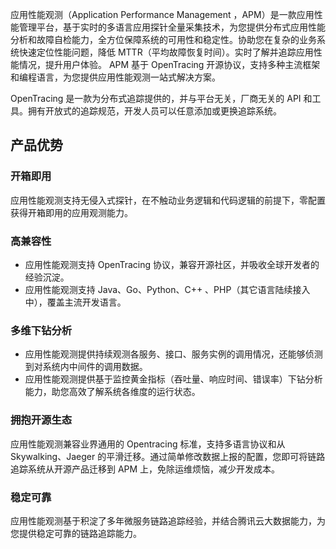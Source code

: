 应用性能观测（Application Performance Management ，APM）是一款应用性能管理平台，基于实时的多语言应用探针全量采集技术，为您提供分布式应用性能分析和故障自检能力，全方位保障系统的可用性和稳定性。协助您在复杂的业务系统快速定位性能问题，降低 MTTR（平均故障恢复时间）。实时了解并追踪应用性能情况，提升用户体验。
APM 基于 OpenTracing 开源协议，支持多种主流框架和编程语言，为您提供应用性能观测一站式解决方案。

<dx-alert infotype="explain" title="说明">
OpenTracing 是一款为分布式追踪提供的，并与平台无关，厂商无关的 API 和工具。拥有开放式的追踪规范，开发人员可以任意添加或更换追踪系统。
</dx-alert>

## 产品优势

### 开箱即用
应用性能观测支持无侵入式探针，在不触动业务逻辑和代码逻辑的前提下，零配置获得开箱即用的应用观测能力。

### 高兼容性
- 应用性能观测支持 OpenTracing 协议，兼容开源社区，并吸收全球开发者的经验沉淀。
- 应用性能观测支持 Java、Go、Python、C++ 、PHP（其它语言陆续接入中），覆盖主流开发语言。

### 多维下钻分析
- 应用性能观测提供持续观测各服务、接口、服务实例的调用情况，还能够侦测到对系统内中间件的调用数据。
- 应用性能观测提供基于监控黄金指标（吞吐量、响应时间、错误率）下钻分析能力，助您高效了解系统各维度的运行状态。 

### 拥抱开源生态
应用性能观测兼容业界通用的 Opentracing 标准，支持多语言协议和从 Skywalking、Jaeger 的平滑迁移。通过简单修改数据上报的配置，您即可将链路追踪系统从开源产品迁移到 APM 上，免除运维烦恼，减少开发成本。

### 稳定可靠
应用性能观测基于积淀了多年微服务链路追踪经验，并结合腾讯云大数据能力，为您提供稳定可靠的链路追踪能力。
